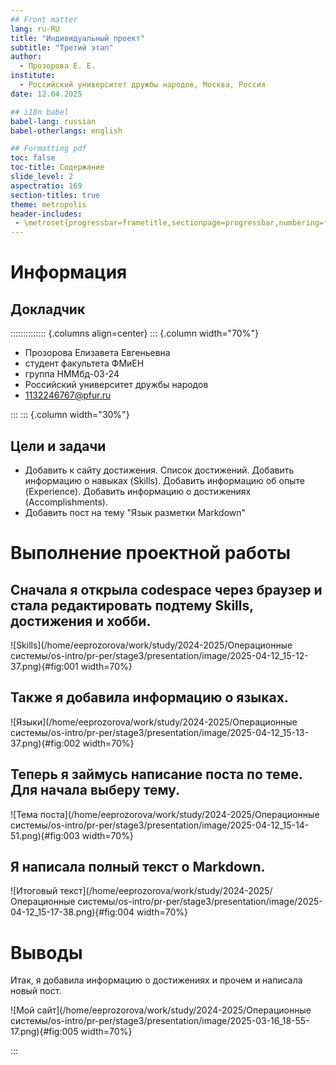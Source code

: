 ```yaml
---
## Front matter
lang: ru-RU
title: "Индивидуальный проект"
subtitle: "Третий этап"
author: 
  - Прозорова Е. Е.
institute:
  - Российский университет дружбы народов, Москва, Россия
date: 12.04.2025

## i18n babel
babel-lang: russian
babel-otherlangs: english

## Formatting pdf
toc: false
toc-title: Содержание
slide_level: 2
aspectratio: 169
section-titles: true
theme: metropolis
header-includes:
 - \metroset{progressbar=frametitle,sectionpage=progressbar,numbering=fraction}
---
```


# Информация

## Докладчик

:::::::::::::: {.columns align=center}
::: {.column width="70%"}

  * Прозорова Елизавета Евгеньевна
  * студент факультета ФМиЕН
  * группа НММбд-03-24
  * Российский университет дружбы народов
  * [1132246767@pfur.ru](mailto:1132246767@pfur.ru)

:::
::: {.column width="30%"}

## Цели и задачи

- Добавить к сайту достижения. Список достижений.
    Добавить информацию о навыках (Skills).
    Добавить информацию об опыте (Experience).
    Добавить информацию о достижениях (Accomplishments).
- Добавить пост на тему "Язык разметки Markdown"

# Выполнение проектной работы

## Сначала я открыла codespace через браузер и стала редактировать подтему Skills, достижения и хобби.

![Skills](/home/eeprozorova/work/study/2024-2025/Операционные системы/os-intro/pr-per/stage3/presentation/image/2025-04-12_15-12-37.png){#fig:001 width=70%}

## Также я добавила информацию о языках.

![Языки](/home/eeprozorova/work/study/2024-2025/Операционные системы/os-intro/pr-per/stage3/presentation/image/2025-04-12_15-13-37.png){#fig:002 width=70%}

## Теперь я займусь написание поста по теме. Для начала выберу тему.

![Тема поста](/home/eeprozorova/work/study/2024-2025/Операционные системы/os-intro/pr-per/stage3/presentation/image/2025-04-12_15-14-51.png){#fig:003 width=70%}

## Я написала полный текст о Markdown.

![Итоговый текст](/home/eeprozorova/work/study/2024-2025/Операционные системы/os-intro/pr-per/stage3/presentation/image/2025-04-12_15-17-38.png){#fig:004 width=70%}

# Выводы

Итак, я добавила информацию о достижениях и прочем и написала новый пост.

![Мой сайт](/home/eeprozorova/work/study/2024-2025/Операционные системы/os-intro/pr-per/stage3/presentation/image/2025-03-16_18-55-17.png){#fig:005 width=70%}

:::

